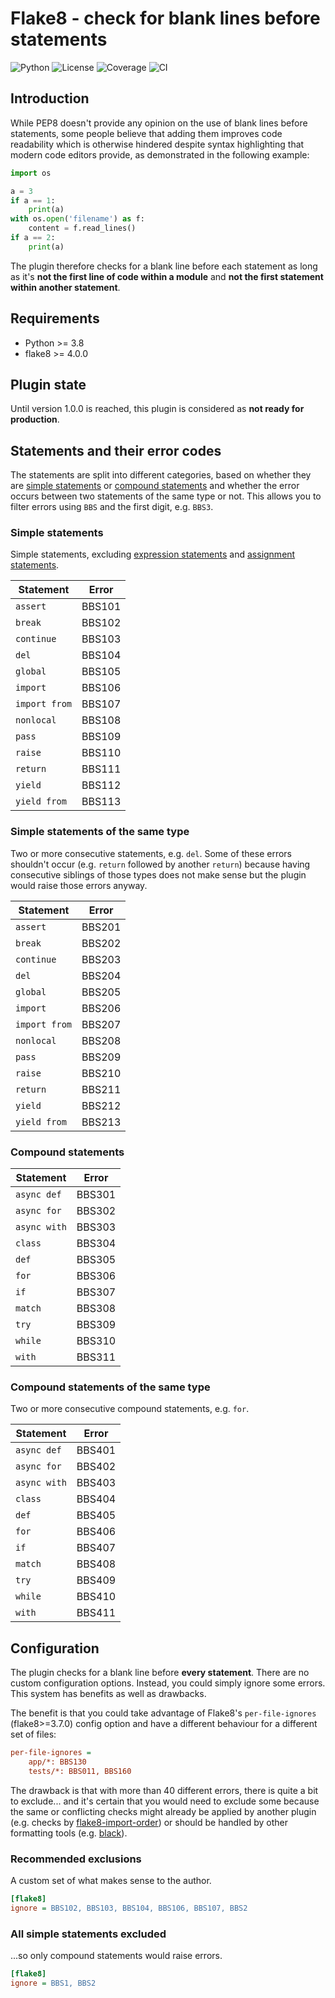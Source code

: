 # Flake8 - check for blank lines before statements

![Python](https://img.shields.io/badge/Python-3.8+-blue?logo=python&logoColor=white)
![License](https://img.shields.io/badge/License-MIT-blue)
![Coverage](https://img.shields.io/badge/Coverage-96%25-brightgreen?logo=pytest&logoColor=white)
![CI](https://github.com/ts-mk/flake8-bbs/actions/workflows/tests.yml/badge.svg)


## Introduction

While PEP8 doesn't provide any opinion on the use of blank lines before statements, some people believe that adding them improves code readability which is otherwise hindered despite syntax highlighting that modern code editors provide, as demonstrated in the following example:

```python
import os

a = 3
if a == 1:
    print(a)
with os.open('filename') as f:
    content = f.read_lines()
if a == 2:
    print(a)
```

The plugin therefore checks for a blank line before each statement as long as it's **not the first line of code within a module** and **not the first statement within another statement**.


## Requirements

* Python >= 3.8
* flake8 >= 4.0.0


## Plugin state

Until version 1.0.0 is reached, this plugin is considered as **not ready for production**.


## Statements and their error codes

The statements are split into different categories, based on whether they are [simple statements](https://docs.python.org/3.11/reference/simple_stmts.html) or [compound statements](https://docs.python.org/3.11/reference/compound_stmts.html) and whether the error occurs between two statements of the same type or not. This allows you to filter errors using `BBS` and the first digit, e.g. `BBS3`.

### Simple statements

Simple statements, excluding [expression statements](https://docs.python.org/3.11/reference/simple_stmts.html#expression-statements) and [assignment statements](https://docs.python.org/3.11/reference/simple_stmts.html#assignment-statements).

| Statement     | Error  |
|---------------|--------|
| `assert`      | BBS101 |
| `break`       | BBS102 |
| `continue`    | BBS103 |
| `del`         | BBS104 |
| `global`      | BBS105 |
| `import`      | BBS106 |
| `import from` | BBS107 |
| `nonlocal`    | BBS108 |
| `pass`        | BBS109 |
| `raise`       | BBS110 |
| `return`      | BBS111 |
| `yield`       | BBS112 |
| `yield from`  | BBS113 |


### Simple statements of the same type

Two or more consecutive statements, e.g. `del`. Some of these errors shouldn't occur (e.g. `return` followed by another `return`) because having consecutive siblings of those types does not make sense but the plugin would raise those errors anyway.

| Statement     | Error  |
|---------------|--------|
| `assert`      | BBS201 |
| `break`       | BBS202 |
| `continue`    | BBS203 |
| `del`         | BBS204 |
| `global`      | BBS205 |
| `import`      | BBS206 |
| `import from` | BBS207 |
| `nonlocal`    | BBS208 |
| `pass`        | BBS209 |
| `raise`       | BBS210 |
| `return`      | BBS211 |
| `yield`       | BBS212 |
| `yield from`  | BBS213 |

### Compound statements

| Statement    | Error  |
|--------------|--------|
| `async def`  | BBS301 |
| `async for`  | BBS302 |
| `async with` | BBS303 |
| `class`      | BBS304 |
| `def`        | BBS305 |
| `for`        | BBS306 |
| `if`         | BBS307 |
| `match`      | BBS308 |
| `try`        | BBS309 |
| `while`      | BBS310 |
| `with`       | BBS311 |

### Compound statements of the same type

Two or more consecutive compound statements, e.g. `for`.

| Statement    | Error  |
|--------------|--------|
| `async def`  | BBS401 |
| `async for`  | BBS402 |
| `async with` | BBS403 |
| `class`      | BBS404 |
| `def`        | BBS405 |
| `for`        | BBS406 |
| `if`         | BBS407 |
| `match`      | BBS408 |
| `try`        | BBS409 |
| `while`      | BBS410 |
| `with`       | BBS411 |


## Configuration

The plugin checks for a blank line before **every statement**. There are no custom configuration options. Instead, you could simply ignore some errors. This system has benefits as well as drawbacks.

The benefit is that you could take advantage of Flake8's `per-file-ignores` (flake8>=3.7.0) config option and have a different behaviour for a different set of files:

```ini
per-file-ignores =
    app/*: BBS130
    tests/*: BBS011, BBS160
```

The drawback is that with more than 40 different errors, there is quite a bit to exclude... and it's certain that you would need to exclude some because the same or conflicting checks might already be applied by another plugin (e.g. checks by [flake8-import-order](https://github.com/PyCQA/flake8-import-order)) or should be handled by other formatting tools (e.g. [black](https://github.com/psf/black)).

### Recommended exclusions

A custom set of what makes sense to the author.

```ini
[flake8]
ignore = BBS102, BBS103, BBS104, BBS106, BBS107, BBS2
```

### All simple statements excluded

...so only compound statements would raise errors.

```ini
[flake8]
ignore = BBS1, BBS2
```
